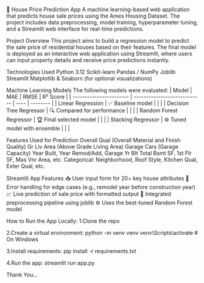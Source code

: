 🏡 House Price Prediction App
A machine learning-based web application that predicts house sale prices using the Ames Housing Dataset. The project includes data preprocessing, model training, hyperparameter tuning, and a Streamlit web interface for real-time predictions.

Project Overview
This project aims to build a regression model to predict the sale price of residential houses based on their features. The final model is deployed as an interactive web application using Streamlit, where users can input property details and receive price predictions instantly.

Technologies Used
Python 3.12
Scikit-learn
Pandas / NumPy
Joblib
Streamlit
Matplotlib & Seaborn (for optional visualizations)

Machine Learning Models
The following models were evaluated:
| Model                   | MAE                          | RMSE | R² Score |
| ----------------------- | ---------------------------- | ---- | -------- |
| Linear Regression       | ✅ Baseline model             |      |          |
| Decision Tree Regressor | 🔍 Compared for performance  |      |          |
| Random Forest Regressor | 🏆 Final selected model      |      |          |
| Stacking Regressor      | ⚙️ Tuned model with ensemble |      |          |

Features Used for Prediction
Overall Qual (Overall Material and Finish Quality)
Gr Liv Area (Above Grade Living Area)
Garage Cars (Garage Capacity)
Year Built, Year Remod/Add, Garage Yr Blt
Total Bsmt SF, 1st Flr SF, Mas Vnr Area, etc.
Categorical: Neighborhood, Roof Style, Kitchen Qual, Exter Qual, etc.

Streamlit App Features
📥 User input form for 20+ key house attributes
🔐 Error handling for edge cases (e.g., remodel year before construction year)
📈 Live prediction of sale price with formatted output
🧼 Integrated preprocessing pipeline using joblib
⚙️ Uses the best-tuned Random Forest model


How to Run the App Locally:
1.Clone the repo

2.Create a virtual environment:
python -m venv venv
venv\Scripts\activate     # On Windows

3.Install requirements:
pip install -r requirements.txt

4.Run the app:
streamlit run app.py


Thank You...




